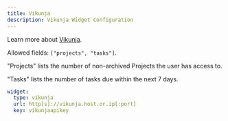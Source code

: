 ```yaml
---
title: Vikunja
description: Vikunja Widget Configuration
---
```


Learn more about [Vikunja](https://vikunja.io).

Allowed fields: `["projects", "tasks"]`.

"Projects" lists the number of non-archived Projects the user has access to.

"Tasks" lists the number of tasks due within the next 7 days.

```yaml
widget:
  type: vikunja
  url: http[s]://vikunja.host.or.ip[:port]
  key: vikunjaapikey
```
